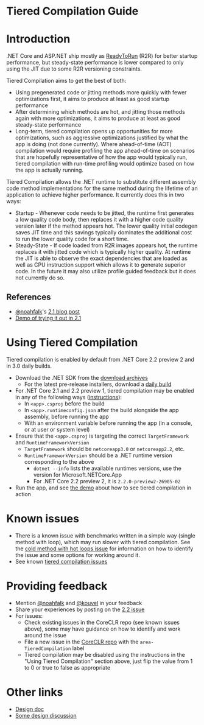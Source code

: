 # Tiered Compilation Guide

# Introduction

.NET Core and ASP.NET ship mostly as [ReadyToRun](https://github.com/dotnet/runtime/blob/master/docs/design/coreclr/botr/readytorun-overview.md) (R2R) for better startup performance, but steady-state performance is lower compared to only using the JIT due to some R2R versioning constraints.

Tiered Compilation aims to get the best of both:
- Using pregenerated code or jitting methods more quickly with fewer optimizations first, it aims to produce at least as good startup performance
- After determining which methods are hot, and jitting those methods again with more optimizations, it aims to produce at least as good steady-state performance
- Long-term, tiered compilation opens up opportunities for more optimizations, such as aggressive optimizations justified by what the app is doing (not done currently). Where ahead-of-time (AOT) compilation would require profiling the app ahead-of-time on scenarios that are hopefully representative of how the app would typically run, tiered compilation with run-time profiling would optimize based on how the app is actually running.

Tiered Compilation allows the .NET runtime to substitute different assembly code method implementations for the same method during the lifetime of an application to achieve higher performance. It currently does this in two ways:
- Startup - Whenever code needs to be jitted, the runtime first generates a low quality code body, then replaces it with a higher code quality version later if the method appears hot. The lower quality initial codegen saves JIT time and this savings typically dominates the additional cost to run the lower quality code for a short time.
- Steady-State - If code loaded from R2R images appears hot, the runtime replaces it with jitted code which is typically higher quality. At runtime the JIT is able to observe the exact dependencies that are loaded as well as CPU instruction support which allows it to generate superior code. In the future it may also utilize profile guided feedback but it does not currently do so.

## References

- [@noahfalk](https://github.com/noahfalk)'s [2.1 blog post](https://blogs.msdn.microsoft.com/dotnet/2018/08/02/tiered-compilation-preview-in-net-core-2-1/)
- [Demo of trying it out in 2.1](https://github.com/aspnet/JitBench/blob/tiered_compilation_demo/README.md)

# Using Tiered Compilation

Tiered compilation is enabled by default from .NET Core 2.2 preview 2 and in 3.0 daily builds.

- Download the .NET SDK from the [download archives](https://www.microsoft.com/net/download/archives)
  - For the latest pre-release installers, download a [daily build](https://github.com/dotnet/core/blob/master/daily-builds.md)
- For .NET Core 2.1 and 2.2 preview 1, tiered compilation may be enabled in any of the following ways ([instructions](https://github.com/aspnet/JitBench/blob/tiered_compilation_demo/README.md#16-run-the-app-with-tiered-compilation-enabled)):
  - In `<app>.csproj` before the build
  - In `<app>.runtimeconfig.json` after the build alongside the app assembly, before running the app
  - With an environment variable before running the app (in a console, or at user or system level)
- Ensure that the `<app>.csproj` is targeting the correct `TargetFramework` and `RuntimeFrameworkVersion`
  - `TargetFramework` should be `netcoreapp3.0` or `netcoreapp2.2`, etc.
  - `RuntimeFrameworkVersion` should be a .NET runtime version corresponding to the above
    - `dotnet --info` lists the available runtimes versions, use the version for Microsoft.NETCore.App
    - For .NET Core 2.2 preview 2, it is `2.2.0-preview2-26905-02`
- Run the app, and see [the demo](https://github.com/aspnet/JitBench/blob/tiered_compilation_demo/README.md#part-2---exploring-the-application-behavior) about how to see tiered compilation in action

# Known issues

- There is a known issue with benchmarks written in a simple way (single method with loop), which may run slower with tiered compilation. See the [cold method with hot loops issue](https://github.com/dotnet/coreclr/issues/19751) for information on how to identify the issue and some options for working around it.
- See known [tiered compilation issues](https://github.com/dotnet/coreclr/issues?utf8=%E2%9C%93&q=is%3Aissue+is%3Aopen+label%3Aarea-TieredCompilation)

# Providing feedback

- Mention [@noahfalk](https://github.com/noahfalk) and [@kouvel](https://github.com/kouvel) in your feedback
- Share your experiences by posting on the [2.2 issue](https://github.com/dotnet/coreclr/issues/18973)
- For issues:
  - Check existing issues in the CoreCLR repo (see known issues above), some may have guidance on how to identify and work around the issue
  - File a new issue in the [CoreCLR repo](https://github.com/dotnet/coreclr) with the `area-TieredCompilation` label
  - Tiered compilation may be disabled using the instructions in the "Using Tiered Compilation" section above, just flip the value from 1 to 0 or true to false as appropriate

# Other links

- [Design doc](https://github.com/dotnet/runtime/blob/master/docs/design/features/tiered-compilation.md)
- [Some design discussion](https://github.com/dotnet/coreclr/issues/4331)
